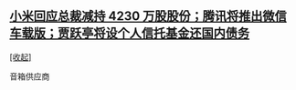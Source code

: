 ## <a href="http://www.geekpark.net/news/246767" target="_blank">小米回应总裁减持 4230 万股股份；腾讯将推出微信车载版；贾跃亭将设个人信托基金还国内债务</a>
  <a href="#" id="a_7855989bd48a11e98eb50242ac110002" onclick="onClickAction('0000-00','7855989bd48a11e98eb50242ac110002')">[收起]</a>
<div class="collector_content" id="div_7855989bd48a11e98eb50242ac110002" onclick="onClickAction('0000-00','7855989bd48a11e98eb50242ac110002')">
音箱供应商
</div>
<script src="../../collectorjs.js"></script>
<script>
window.onload=function(){
    let storage = window.localStorage;
    var local = JSON.parse(storage.getItem('month_0000-00'));
    if (local) {
        var div_list = document.getElementsByClassName("collector_content");
        for (i = 0; i < div_list.length; i++) {
            var item = div_list[i];
            var id = item.id.replace('div_', '');
            if(local.indexOf(id) > -1){
                var eObject = document.getElementById('div_'+id);
                var aObject = document.getElementById('a_'+id);
                eObject.style.display = 'none';
                aObject.innerHTML = '[展开]';
            }
        }
    }
}
</script>
